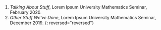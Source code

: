 <!-- 
Convert your LaTeX presentations list from LaTeX to Markdown syntax: https://pandoc.org/try/?text=&from=latex&to=gfm
Paste the generated Markdown below, and edit as needed.
Or, just add your presentations using Markdown syntax below.
-->

1. *Talking About Stuff*, Lorem Ipsum University Mathematics Seminar, February 2020. 
2. *Other Stuff We've Done*, Lorem Ipsum University Mathematics Seminar, December 2019. 
{: reversed="reversed"}
